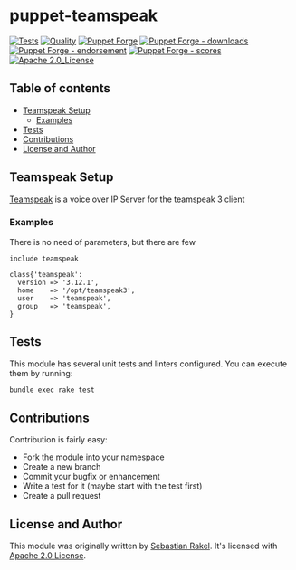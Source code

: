# puppet-teamspeak

[![Tests](https://github.com/sebastianrakel/puppet-teamspeak/workflows/tests/badge.svg)](https://github.com/sebastianrakel/puppet-teamspeak/actions?query=branch%3Aamaster+workflow%3Atests)
[![Quality](https://github.com/sebastianrakel/puppet-teamspeak/workflows/quality/badge.svg)](https://github.com/sebastianrakel/puppet-teamspeak/actions?query=branch%3Aamaster+workflow%3Aquality)
[![Puppet Forge](https://img.shields.io/puppetforge/v/sebastianrakel/teamspeak.svg)](https://forge.puppetlabs.com/sebastianrakel/teamspeak)
[![Puppet Forge - downloads](https://img.shields.io/puppetforge/dt/sebastianrakel/teamspeak.svg)](https://forge.puppetlabs.com/sebastianrakel/teamspeak)
[![Puppet Forge - endorsement](https://img.shields.io/puppetforge/e/sebastianrakel/teamspeak.svg)](https://forge.puppetlabs.com/sebastianrakel/teamspeak)
[![Puppet Forge - scores](https://img.shields.io/puppetforge/f/sebastianrakel/teamspeak.svg)](https://forge.puppetlabs.com/sebastianrakel/teamspeak)
[![Apache 2.0_License](https://img.shields.io/github/license/sebastianrakel/puppet-teamspeak.svg)](LICENSE)

## Table of contents

* [Teamspeak Setup](#teamspeak-setup)
  * [Examples](#examples)
* [Tests](#tests)
* [Contributions](#contributions)
* [License and Author](#license-and-author)

## Teamspeak Setup

[Teamspeak](https://www.teamspeak.com/en/) is a voice over IP Server for the teamspeak 3 client

### Examples

There is no need of parameters, but there are few

```puppet
include teamspeak
```

```puppet
class{'teamspeak':
  version => '3.12.1',
  home    => '/opt/teamspeak3',
  user    => 'teamspeak',
  group   => 'teamspeak',
}
```

## Tests

This module has several unit tests and linters configured. You can execute them
by running:

```sh
bundle exec rake test
```

## Contributions

Contribution is fairly easy:

* Fork the module into your namespace
* Create a new branch
* Commit your bugfix or enhancement
* Write a test for it (maybe start with the test first)
* Create a pull request

## License and Author

This module was originally written by [Sebastian Rakel](https://github.com/sebastianrakel).
It's licensed with [Apache 2.0 License](LICENSE).
